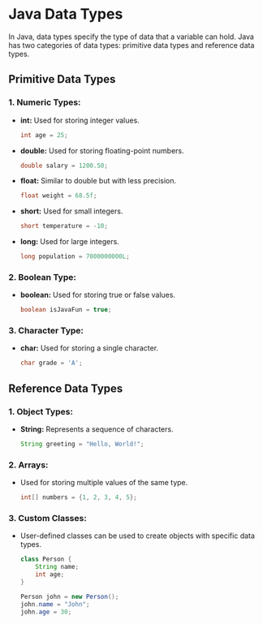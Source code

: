 # Java Data Types

In Java, data types specify the type of data that a variable can hold. Java has two categories of data types: primitive data types and reference data types.

## Primitive Data Types

### 1. **Numeric Types:**

- **int:** Used for storing integer values.

  ```java
  int age = 25;
  ```

- **double:** Used for storing floating-point numbers.

  ```java
  double salary = 1200.50;
  ```

- **float:** Similar to double but with less precision.

  ```java
  float weight = 68.5f;
  ```

- **short:** Used for small integers.

  ```java
  short temperature = -10;
  ```

- **long:** Used for large integers.
  ```java
  long population = 7000000000L;
  ```

### 2. **Boolean Type:**

- **boolean:** Used for storing true or false values.
  ```java
  boolean isJavaFun = true;
  ```

### 3. **Character Type:**

- **char:** Used for storing a single character.
  ```java
  char grade = 'A';
  ```

## Reference Data Types

### 1. **Object Types:**

- **String:** Represents a sequence of characters.
  ```java
  String greeting = "Hello, World!";
  ```

### 2. **Arrays:**

- Used for storing multiple values of the same type.
  ```java
  int[] numbers = {1, 2, 3, 4, 5};
  ```

### 3. **Custom Classes:**

- User-defined classes can be used to create objects with specific data types.

  ```java
  class Person {
      String name;
      int age;
  }

  Person john = new Person();
  john.name = "John";
  john.age = 30;
  ```
